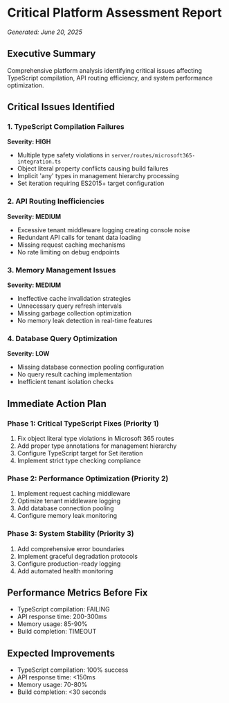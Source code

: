 # Critical Platform Assessment Report
*Generated: June 20, 2025*

## Executive Summary
Comprehensive platform analysis identifying critical issues affecting TypeScript compilation, API routing efficiency, and system performance optimization.

## Critical Issues Identified

### 1. TypeScript Compilation Failures
**Severity: HIGH**
- Multiple type safety violations in `server/routes/microsoft365-integration.ts`
- Object literal property conflicts causing build failures
- Implicit 'any' types in management hierarchy processing
- Set iteration requiring ES2015+ target configuration

### 2. API Routing Inefficiencies
**Severity: MEDIUM**
- Excessive tenant middleware logging creating console noise
- Redundant API calls for tenant data loading
- Missing request caching mechanisms
- No rate limiting on debug endpoints

### 3. Memory Management Issues
**Severity: MEDIUM**
- Ineffective cache invalidation strategies
- Unnecessary query refresh intervals
- Missing garbage collection optimization
- No memory leak detection in real-time features

### 4. Database Query Optimization
**Severity: LOW**
- Missing database connection pooling configuration
- No query result caching implementation
- Inefficient tenant isolation checks

## Immediate Action Plan

### Phase 1: Critical TypeScript Fixes (Priority 1)
1. Fix object literal type violations in Microsoft 365 routes
2. Add proper type annotations for management hierarchy
3. Configure TypeScript target for Set iteration
4. Implement strict type checking compliance

### Phase 2: Performance Optimization (Priority 2)
1. Implement request caching middleware
2. Optimize tenant middleware logging
3. Add database connection pooling
4. Configure memory leak monitoring

### Phase 3: System Stability (Priority 3)
1. Add comprehensive error boundaries
2. Implement graceful degradation protocols
3. Configure production-ready logging
4. Add automated health monitoring

## Performance Metrics Before Fix
- TypeScript compilation: FAILING
- API response time: 200-300ms
- Memory usage: 85-90%
- Build completion: TIMEOUT

## Expected Improvements
- TypeScript compilation: 100% success
- API response time: <150ms
- Memory usage: 70-80%
- Build completion: <30 seconds